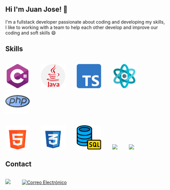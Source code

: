 ## Hi I'm Juan Jose! 👋

I'm a fullstack developer passionate about coding and developing my skills, I like to working with a team to help each other develop and improve our coding and soft skills 😄
<h2 align="left">Skills</h2>
<br>
<div align="left" width="100%" display="flex" flex-flow="row wrap" justify-content="space-evenly">
    <img src="icons/c.png" width="15%" height="auto"/> &emsp;&emsp;
    <img src="icons/java.png" width="15%" height="auto"/> &emsp;&emsp;
    <img src="icons/ts.png" width="15%" height="auto"/> &emsp;&emsp;
    <img src="icons/react.png" width="15%" height="auto"/> &emsp;&emsp;
    <img src="icons/php.png" width="15%" height="auto"/> &emsp;&emsp;
    <br><br><br>
    <img src="icons/html.png" width="15%" height="auto"/> &emsp;&emsp;
    <img src="icons/css.png" width="15%" height="auto"/> &emsp;&emsp;
    <img src="icons/sql.png" width="15%" height="auto"/> &emsp;&emsp;
    <img src="https://www.svgrepo.com/show/331488/mongodb.svg" width="15%" height="auto"/> &emsp;&emsp;
    <img src="https://www.svgrepo.com/show/376337/node-js.svg" width="15%" height="auto"/> &emsp;&emsp;
</div>

<h2>Contact</h2>
<br>
<a href = 'https://www.linkedin.com/in/juan-josé-romero-montes-b65293280/'> <img src="https://skillicons.dev/icons?i=linkedin" /></a> &emsp;&emsp;
<a href="mailto:juanjo.romero.dev@gmail.com">
    <img src="https://upload.wikimedia.org/wikipedia/commons/5/5d/Email_icon.png" alt="Correo Electrónico" width="48" height="48" display="inline-block">
</a>
